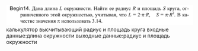 ![alt text](image.png)
калькулятор высчитывающий радиус и площадь круга
входные данные:длина окружности
выходные данные:радиус и площадь окружности